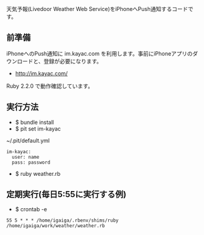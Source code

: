 天気予報(Livedoor Weather Web Service)をiPhoneへPush通知するコードです。

## 前準備
iPhoneへのPush通知に im.kayac.com を利用します。事前にiPhoneアプリのダウンロードと、登録が必要になります。

* http://im.kayac.com/

Ruby 2.2.0 で動作確認しています。

## 実行方法
* $ bundle install
* $ pit set im-kayac

~/.pit/default.yml

```
im-kayac:
  user: name
  pass: password
```

* $ ruby weather.rb

## 定期実行(毎日5:55に実行する例)
* $ crontab -e

```
55 5 * * * /home/igaiga/.rbenv/shims/ruby /home/igaiga/work/weather/weather.rb
```
